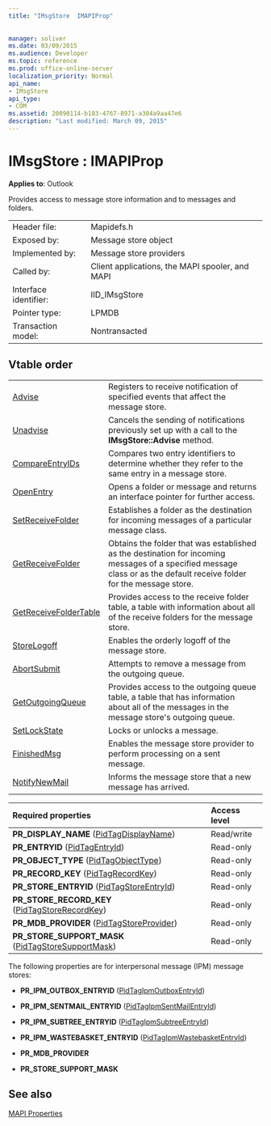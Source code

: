 ```yaml
---
title: "IMsgStore  IMAPIProp"
 
 
manager: soliver
ms.date: 03/09/2015
ms.audience: Developer
ms.topic: reference
ms.prod: office-online-server
localization_priority: Normal
api_name:
- IMsgStore
api_type:
- COM
ms.assetid: 20090114-b183-4767-8971-a304a9aa47e6
description: "Last modified: March 09, 2015"
---
```


# IMsgStore : IMAPIProp

  
  
**Applies to**: Outlook 
  
Provides access to message store information and to messages and folders.
  
|||
|:-----|:-----|
|Header file:  <br/> |Mapidefs.h  <br/> |
|Exposed by:  <br/> |Message store object  <br/> |
|Implemented by:  <br/> |Message store providers  <br/> |
|Called by:  <br/> |Client applications, the MAPI spooler, and MAPI  <br/> |
|Interface identifier:  <br/> |IID_IMsgStore  <br/> |
|Pointer type:  <br/> |LPMDB  <br/> |
|Transaction model:  <br/> |Nontransacted  <br/> |
   
## Vtable order

|||
|:-----|:-----|
|[Advise](imsgstore-advise.md) <br/> |Registers to receive notification of specified events that affect the message store.  <br/> |
|[Unadvise](imsgstore-unadvise.md) <br/> |Cancels the sending of notifications previously set up with a call to the **IMsgStore::Advise** method.  <br/> |
|[CompareEntryIDs](imsgstore-compareentryids.md) <br/> |Compares two entry identifiers to determine whether they refer to the same entry in a message store.  <br/> |
|[OpenEntry](imsgstore-openentry.md) <br/> |Opens a folder or message and returns an interface pointer for further access.  <br/> |
|[SetReceiveFolder](imsgstore-setreceivefolder.md) <br/> |Establishes a folder as the destination for incoming messages of a particular message class.  <br/> |
|[GetReceiveFolder](imsgstore-getreceivefolder.md) <br/> |Obtains the folder that was established as the destination for incoming messages of a specified message class or as the default receive folder for the message store.  <br/> |
|[GetReceiveFolderTable](imsgstore-getreceivefoldertable.md) <br/> |Provides access to the receive folder table, a table with information about all of the receive folders for the message store.  <br/> |
|[StoreLogoff](imsgstore-storelogoff.md) <br/> |Enables the orderly logoff of the message store.  <br/> |
|[AbortSubmit](imsgstore-abortsubmit.md) <br/> |Attempts to remove a message from the outgoing queue.  <br/> |
|[GetOutgoingQueue](imsgstore-getoutgoingqueue.md) <br/> |Provides access to the outgoing queue table, a table that has information about all of the messages in the message store's outgoing queue.  <br/> |
|[SetLockState](imsgstore-setlockstate.md) <br/> |Locks or unlocks a message.  <br/> |
|[FinishedMsg](imsgstore-finishedmsg.md) <br/> |Enables the message store provider to perform processing on a sent message.  <br/> |
|[NotifyNewMail](imsgstore-notifynewmail.md) <br/> |Informs the message store that a new message has arrived.  <br/> |
   
|**Required properties**|**Access level**|
|:-----|:-----|
|**PR_DISPLAY_NAME** ([PidTagDisplayName](pidtagdisplayname-canonical-property.md))  <br/> |Read/write  <br/> |
|**PR_ENTRYID** ([PidTagEntryId](pidtagentryid-canonical-property.md))  <br/> |Read-only  <br/> |
|**PR_OBJECT_TYPE** ([PidTagObjectType](pidtagobjecttype-canonical-property.md))  <br/> |Read-only  <br/> |
|**PR_RECORD_KEY** ([PidTagRecordKey](pidtagrecordkey-canonical-property.md))  <br/> |Read-only  <br/> |
|**PR_STORE_ENTRYID** ([PidTagStoreEntryId](pidtagstoreentryid-canonical-property.md))  <br/> |Read-only  <br/> |
|**PR_STORE_RECORD_KEY** ([PidTagStoreRecordKey](pidtagstorerecordkey-canonical-property.md))  <br/> |Read-only  <br/> |
|**PR_MDB_PROVIDER** ([PidTagStoreProvider](pidtagstoreprovider-canonical-property.md))  <br/> |Read-only  <br/> |
|**PR_STORE_SUPPORT_MASK** ([PidTagStoreSupportMask](pidtagstoresupportmask-canonical-property.md))  <br/> |Read-only  <br/> |
   
The following properties are for interpersonal message (IPM) message stores:
  
- **PR_IPM_OUTBOX_ENTRYID** ([PidTagIpmOutboxEntryId](pidtagipmoutboxentryid-canonical-property.md))
    
- **PR_IPM_SENTMAIL_ENTRYID** ([PidTagIpmSentMailEntryId](pidtagipmsentmailentryid-canonical-property.md))
    
- **PR_IPM_SUBTREE_ENTRYID** ([PidTagIpmSubtreeEntryId](pidtagipmsubtreeentryid-canonical-property.md))
    
- **PR_IPM_WASTEBASKET_ENTRYID** ([PidTagIpmWastebasketEntryId](pidtagipmwastebasketentryid-canonical-property.md))
    
- **PR_MDB_PROVIDER**
    
- **PR_STORE_SUPPORT_MASK**
    
## See also



[MAPI Properties](mapi-properties.md)

